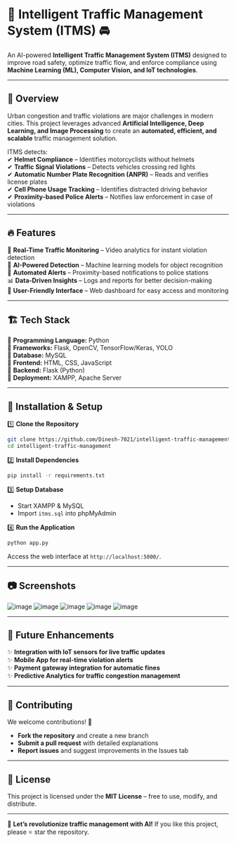 # 🚦 Intelligent Traffic Management System (ITMS) 🚘  

An AI-powered **Intelligent Traffic Management System (ITMS)** designed to improve road safety, optimize traffic flow, and enforce compliance using **Machine Learning (ML), Computer Vision, and IoT technologies**.  

---

## 📌 Overview  
Urban congestion and traffic violations are major challenges in modern cities. This project leverages advanced **Artificial Intelligence, Deep Learning, and Image Processing** to create an **automated, efficient, and scalable** traffic management solution.  

ITMS detects:  
✔ **Helmet Compliance** – Identifies motorcyclists without helmets  
✔ **Traffic Signal Violations** – Detects vehicles crossing red lights  
✔ **Automatic Number Plate Recognition (ANPR)** – Reads and verifies license plates  
✔ **Cell Phone Usage Tracking** – Identifies distracted driving behavior  
✔ **Proximity-based Police Alerts** – Notifies law enforcement in case of violations  

---

## 🔥 Features  
🚀 **Real-Time Traffic Monitoring** – Video analytics for instant violation detection  
🎯 **AI-Powered Detection** – Machine learning models for object recognition  
📡 **Automated Alerts** – Proximity-based notifications to police stations  
📊 **Data-Driven Insights** – Logs and reports for better decision-making  
📲 **User-Friendly Interface** – Web dashboard for easy access and monitoring  

---

## 🏗 Tech Stack  
🔹 **Programming Language:** Python  
🔹 **Frameworks:** Flask, OpenCV, TensorFlow/Keras, YOLO  
🔹 **Database:** MySQL  
🔹 **Frontend:** HTML, CSS, JavaScript  
🔹 **Backend:** Flask (Python)  
🔹 **Deployment:** XAMPP, Apache Server  

---



## 🚀 Installation & Setup  

1️⃣ **Clone the Repository**  
   ```sh
   git clone https://github.com/Dinesh-7021/intelligent-traffic-management.git
   cd intelligent-traffic-management
   ```

2️⃣ **Install Dependencies**  
   ```sh
   pip install -r requirements.txt
   ```

3️⃣ **Setup Database**  
   - Start XAMPP & MySQL  
   - Import `itms.sql` into phpMyAdmin  

4️⃣ **Run the Application**  
   ```sh
   python app.py
   ```
   Access the web interface at `http://localhost:5000/`.  

---

## 📷 Screenshots  
![image](https://github.com/user-attachments/assets/f0aca59e-4a7f-480f-9bde-49a7b2059d7e)
![image](https://github.com/user-attachments/assets/18d14603-157c-4cd8-a6a9-77c426b16976)
![image](https://github.com/user-attachments/assets/a5313afa-a5d3-4fac-8825-b14ee5da91aa)
![image](https://github.com/user-attachments/assets/1f9a5278-441b-4886-8baa-fc6b421967ce)
![image](https://github.com/user-attachments/assets/d227bce2-7a4a-4493-8c6a-80b0b92cb68e)



---

## 🔮 Future Enhancements  
✨ **Integration with IoT sensors for live traffic updates**  
✨ **Mobile App for real-time violation alerts**  
✨ **Payment gateway integration for automatic fines**  
✨ **Predictive Analytics for traffic congestion management**  

---

## 🤝 Contributing  
We welcome contributions! 🚀  
- **Fork the repository** and create a new branch  
- **Submit a pull request** with detailed explanations  
- **Report issues** and suggest improvements in the Issues tab  

---

## 📜 License  
This project is licensed under the **MIT License** – free to use, modify, and distribute.  

---

🚀 **Let’s revolutionize traffic management with AI!** If you like this project, please ⭐ star the repository. 
